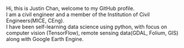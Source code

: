 Hi, this is Justin Chan, welcome to my GitHub profile.</br>
I am a civil engineer and a member of the Institution of Civil Engineers(MICE, CEng).</br>
I have been self-learning data science using python, with focus on computer vision (TensorFlow), remote sensing data(GDAL, Folium, GIS) along with Google Earth Engine.

<!---
justinchan114/justinchan114 is a ✨ special ✨ repository because its `README.md` (this file) appears on your GitHub profile.
You can click the Preview link to take a look at your changes.
--->

